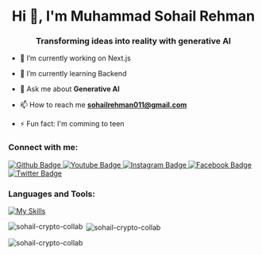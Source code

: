  <h1 align="center">Hi 👋, I'm Muhammad Sohail Rehman</h1>
 <h3 align="center">Transforming ideas into reality with generative AI</h3>

 - 🔭 I’m currently working on Next.js

- 🌱 I’m currently learning Backend

- 💬 Ask me about **Generative AI**

- 📫 How to reach me **sohailrehman011@gmail.com**
  
- ⚡ Fun fact: I'm comming to teen<br/>

  
### Connect with me:
<div id="badges">
  <a href="https://github.com">
    <img src="https://img.shields.io/badge/Github-white?style=for-the-badge&logo=Github&logoColor=black" alt="Github Badge"/>
  </a>
  <a href="https://www.youtube.com">
    <img src="https://img.shields.io/badge/YouTube-red?style=for-the-badge&logo=youtube&logoColor=white" alt="Youtube Badge"/>
  </a>
   <a href="https://www.instagram.com">
    <img src="https://img.shields.io/badge/Instagram-purple?style=for-the-badge&logo=instagram&logoColor=white" alt="Instagram Badge"/>
  </a>
   <a href="https://fb.com">
    <img src="https://img.shields.io/badge/Facebook-blue?style=for-the-badge&logo=facebook&logoColor=white" alt="Facebook Badge"/>
    
  </a>
   <a href="https://twitter.com">
    <img src="https://img.shields.io/badge/Twitter-blue?style=for-the-badge&logo=twitter&logoColor=white" alt="Twitter Badge"/>
  </a>

 
</div>

### Languages and Tools:


[![My Skills](https://skillicons.dev/icons?i=github,git,css,figma,firebase,html,js,react,tailwind,ts,vercel,nextjs)](https://skillicons.dev)

<p><img align="left" src="https://github-readme-stats.vercel.app/api/top-langs?username=sohail-crypto-collab&show_icons=true&locale=en&layout=compact" alt="sohail-crypto-collab" /></p>

<p>&nbsp;<img align="center" src="https://github-readme-stats.vercel.app/api?username=sohail-crypto-collab&show_icons=true&locale=en" alt="sohail-crypto-collab" /></p>

<p><img align="center" src="https://github-readme-streak-stats.herokuapp.com/?user=sohail-crypto-collab&" alt="sohail-crypto-collab" /></p>



